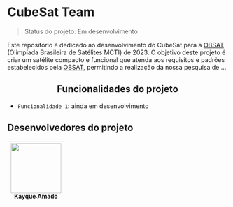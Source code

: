 # CubeSat Team
> Status do projeto: Em desenvolvimento

Este repositório é dedicado ao desenvolvimento do CubeSat para a [OBSAT](https://www.obsat.org.br) (Olimpíada Brasileira de Satélites MCTI) de 2023. O objetivo deste projeto é criar um satélite compacto e funcional que atenda aos requisitos e padrões estabelecidos pela [OBSAT](https://www.obsat.org.br), permitindo a realização da nossa pesquisa de ...

## <center>Funcionalidades do projeto</center>

- `Funcionalidade 1`: ainda em desenvolvimento

## Desenvolvedores do projeto

| [<img src="https://avatars.githubusercontent.com/u/93887857?s=400&u=4569dd01d20e22127e5e8d8c68bc4229f464ca80&v=4" width=115><br><sub>Kayque Amado</sub>](https://github.com/DreamkitteXz) |
| :---: |
